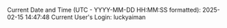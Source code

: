Current Date and Time (UTC - YYYY-MM-DD HH:MM:SS formatted): 2025-02-15 14:47:48
Current User's Login: luckyaiman
